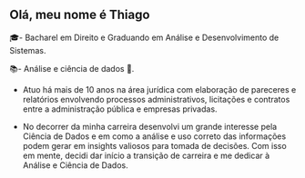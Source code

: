 ## Olá, meu nome é Thiago

🎓- Bacharel em Direito e Graduando em Análise e Desenvolvimento de Sistemas.

📚- Análise e ciência de dados 🎲.
 
  * Atuo há mais de 10 anos na área jurídica com elaboração de pareceres e relatórios envolvendo processos administrativos, licitações e contratos entre a administração pública e empresas privadas.

  * No decorrer da minha carreira desenvolvi um grande interesse pela Ciência de Dados e em como a análise  e uso correto das informações podem gerar em insights valiosos para tomada de decisões. Com isso em mente, decidi dar início a transição de carreira e me dedicar à Análise e Ciência de Dados.

